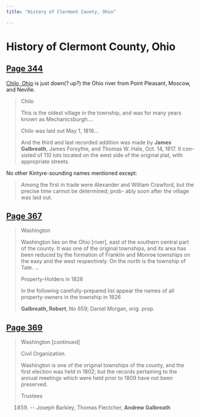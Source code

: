 ```yaml
---
title: "History of Clermont County, Ohio"

---
```


# History of Clermont County, Ohio


## [Page 344](https://babel.hathitrust.org/cgi/pt?id=yale.39002054234126&view=1up&seq=402&q1=Galbreath)

[Chilo, Ohio](https://maps.app.goo.gl/5MMJPZQMw5giZ7c56) is just down(? up?) the Ohio river from Point Pleasant, Moscow, and Neville.

> Chilo
>
> This is the oldest village in the township, and was for
> many years known as Mechanicsburgh....
>
> Chilo was laid out May 1, 1816...
>
> And the third and last
> recorded addition was made by **James Galbreath**, James
> Forsythe, and Thomas W. Hale, Oct. 14, 1817.  It con-
> sisted of 110 lots located on the west side of the original
> plat, with appropriate streets.

No other Kintyre-sounding names mentioned except:

> Among the first in trade were Alexander and William
> Crawford, but the precise time cannot be determined; prob-
> ably soon after the village was laid out.

## [Page 367](https://babel.hathitrust.org/cgi/pt?id=yale.39002054234126&view=1up&seq=441&q1=Galbreath)

> Washington
> 
> Washington lies on the Ohio [river], east of the
> southern central part of the county. It was one of the original
> townships, and its area has been reduced by the formation
> of Franklin and Monroe townships on the easy and the 
> west respectively. On the north is the township of Tate.
> ...
>
> Property-Holders in 1826
>
> In the following carefully-prepared list appear the names
> of all property-owners in the township in 1826
>
> **Galbreath, Robert**, No 659; Daniel Morgan, orig. prop.

## [Page  369](https://babel.hathitrust.org/cgi/pt?id=yale.39002054234126&view=1up&seq=445&q1=Galbreath)

> Washington [continued]
>
> Civil Organization.
>
> Washington is one of the original townships of the
> county, and the first election was held in 1802; but the
> records pertaining to the annual meetings which were held
> prior to 1809 have not been preserved.
>
> Trustees
>
> 1859. -- Joseph Barkley, Thomas Flectcher, **Andrew Galbreath**


